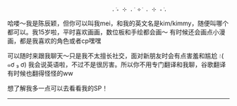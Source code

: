                                      . ݁₊ ⊹ . ݁ ⟡ ݁ . ⊹ ₊ ݁.
                                     
哈喽～我是陈辰颖，但你可以叫我mei，和我的英文名是kim/kimmy，随便叫哪个都可以。我15岁啦，平时喜欢画画，数位板和手绘都会画～ 有时候还会画点小漫画，都是我喜欢的角色或者cp嘿嘿

可以随时来跟我聊天～只是我不太擅长社交，面对新朋友时会有点害羞和尴尬 💧( ๑ơ ₃ ơ) 我会说英语啦，不过不是很厉害。所以你不用专门翻译和我聊，谷歌翻译有时候也翻得怪怪的ww

想了解我多一点可以去看看我的SP！

---

